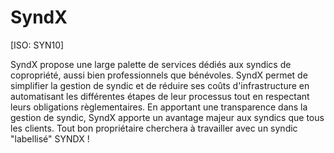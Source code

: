# SyndX

[ISO: SYN10]

SyndX propose une large palette de services dédiés aux syndics de copropriété, aussi bien professionnels que bénévoles. SyndX permet de simplifier la gestion de syndic et de réduire ses coûts d'infrastructure en automatisant les différentes étapes de leur processus tout en respectant leurs obligations règlementaires. En apportant une transparence dans la gestion de syndic, SyndX apporte un avantage majeur aux syndics que tous les clients. Tout bon propriétaire cherchera à travailler avec un syndic "labellisé" SYNDX !
